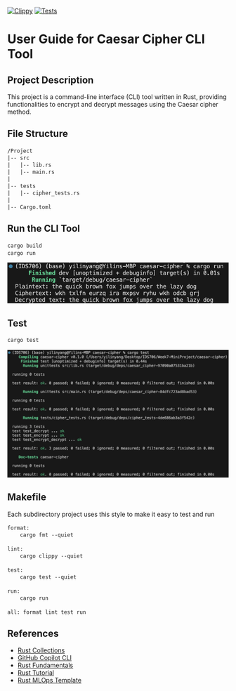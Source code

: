 [![Clippy](https://github.com/nogibjj/rust-data-engineering/actions/workflows/lint.yml/badge.svg)](https://github.com/nogibjj/rust-data-engineering/actions/workflows/lint.yml)
[![Tests](https://github.com/nogibjj/rust-data-engineering/actions/workflows/tests.yml/badge.svg)](https://github.com/nogibjj/rust-data-engineering/actions/workflows/tests.yml)


# User Guide for Caesar Cipher CLI Tool

## Project Description

This project is a command-line interface (CLI) tool written in Rust, providing functionalities to encrypt and decrypt messages using the Caesar cipher method.

## File Structure

```
/Project
|-- src
|   |-- lib.rs
|   |-- main.rs
|
|-- tests
|   |-- cipher_tests.rs
|
|-- Cargo.toml
```

## Run the CLI Tool

```bash
cargo build
cargo run
```
![image](run_result.png)

## Test
```bash
cargo test
```
![image](test.png)

## Makefile

Each subdirectory project uses this style to make it easy to test and run

```
format:
	cargo fmt --quiet

lint:
	cargo clippy --quiet

test:
	cargo test --quiet

run:
	cargo run 

all: format lint test run
```


## References

* [Rust Collections](https://doc.rust-lang.org/std/collections/index.html)
* [GitHub Copilot CLI](https://www.npmjs.com/package/@githubnext/github-copilot-cli)
* [Rust Fundamentals](https://github.com/alfredodeza/rust-fundamentals)
* [Rust Tutorial](https://nogibjj.github.io/rust-tutorial/)
* [Rust MLOps Template](https://github.com/nogibjj/mlops-template)
